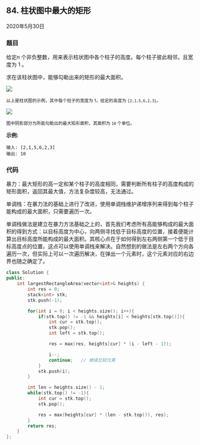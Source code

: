 ## 84. 柱状图中最大的矩形

2020年5月30日

### 题目

给定*n* 个非负整数，用来表示柱状图中各个柱子的高度。每个柱子彼此相邻，且宽度为 1 。

求在该柱状图中，能够勾勒出来的矩形的最大面积。

 

<img src="https://assets.leetcode-cn.com/aliyun-lc-upload/uploads/2018/10/12/histogram.png">

<small>以上是柱状图的示例，其中每个柱子的宽度为 1，给定的高度为 ``[2,1,5,6,2,3]``。</small>

 

<img src="https://assets.leetcode-cn.com/aliyun-lc-upload/uploads/2018/10/12/histogram_area.png">

<small>图中阴影部分为所能勾勒出的最大矩形面积，其面积为 ``10`` 个单位。</small>

 

**示例:**

```
输入: [2,1,5,6,2,3]
输出: 10
```

### 代码

暴力：最大矩形的高一定和某个柱子的高度相同，需要判断所有柱子的高度构成的矩形面积，返回其最大值，方法复杂度较高，无法通过。

单调栈：在暴力法的基础上进行了改进，使用单调栈维护递增序列来得到每个柱子能构成的最大面积，只需要遍历一次。

单调栈做法是建立在暴力方法基础之上的，首先我们考虑所有高能够构成的最大面积的得到方式：以目标高度为中心，向两侧寻找低于目标高度的位置，接着便能计算出目标高度所能构成的最大面积。其核心点在于如何得到左右两侧第一个低于目标高度点的位置，这点可以使用单调栈来解决。自然想到的做法是左右两个方向各遍历一次，但实际上可以一次遍历解决，在弹出一个元素时，这个元素对应的右边界也随之确定了。

```cpp
class Solution {
public:
    int largestRectangleArea(vector<int>& heights) {
        int res = 0;
        stack<int> stk;
        stk.push(-1);

        for(int i = 0; i < heights.size(); i++){
            if(stk.top() != -1 && heights[i] < heights[stk.top()]){
                int cur = stk.top();
                stk.pop();
                int left = stk.top();

                res = max(res, heights[cur] * (i - left - 1));

                i--;
                continue;   // 继续比较元素
            }
            stk.push(i);
        }

        int len = heights.size() - 1;
        while(stk.top() != -1){
            int cur = stk.top();
            stk.pop();

            res = max(heights[cur] * (len - stk.top()), res);
        }
        return res;
    }
};
```